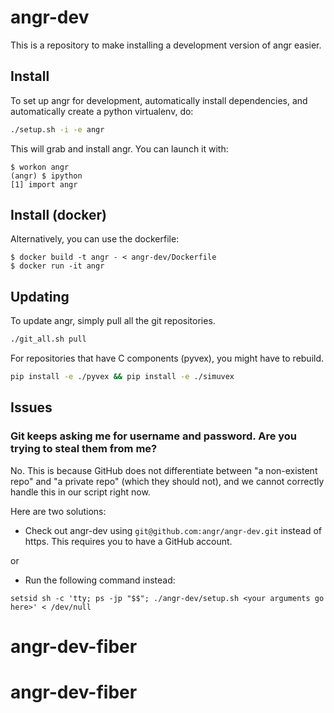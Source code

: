 # angr-dev

This is a repository to make installing a development version of angr easier.

## Install

To set up angr for development, automatically install dependencies, and automatically create a python virtualenv, do:

```bash
./setup.sh -i -e angr
```

This will grab and install angr.
You can launch it with:

```ShellSession
$ workon angr
(angr) $ ipython
[1] import angr
```

## Install (docker)

Alternatively, you can use the dockerfile:

```ShellSession
$ docker build -t angr - < angr-dev/Dockerfile
$ docker run -it angr
```

## Updating

To update angr, simply pull all the git repositories.

```bash
./git_all.sh pull
```

For repositories that have C components (pyvex), you might have to rebuild.

```bash
pip install -e ./pyvex && pip install -e ./simuvex
```

## Issues

### Git keeps asking me for username and password. Are you trying to steal them from me?

No.
This is because GitHub does not differentiate between "a non-existent repo" and "a private repo" (which they should not), and we cannot correctly handle this in our script right now.

Here are two solutions:

- Check out angr-dev using `git@github.com:angr/angr-dev.git` instead of https.
This requires you to have a GitHub account.

or

- Run the following command instead:
```
setsid sh -c 'tty; ps -jp "$$"; ./angr-dev/setup.sh <your arguments go here>' < /dev/null
```

# angr-dev-fiber
# angr-dev-fiber
